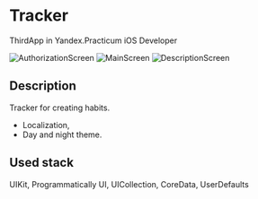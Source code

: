 # Tracker
ThirdApp in Yandex.Practicum iOS Developer

![AuthorizationScreen](https://github.com/AndreiFerradesign/TestAPPforAston/blob/main/MovieListApp_1.png)
![MainScreen](https://github.com/AndreiFerradesign/TestAPPforAston/blob/main/MovieListApp_2.png)
![DescriptionScreen](https://github.com/AndreiFerradesign/TestAPPforAston/blob/main/MovieListApp_3.png)

## Description

Tracker for creating habits.

- Localization,
- Day and night theme.

## Used stack

UIKit, Programmatically UI, UICollection, CoreData, UserDefaults 
